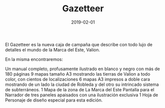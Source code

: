﻿---
title: Gazetteer
summary: El Gazetteer de la Marca del Este es una nueva caja, al estilo clásico, detallando el escenario de campaña de la Marca del Este dentro de la línea de Clásicos de la Marca para usar con el juego de rol Aventuras en la Marca del Este y similares. Este Gazetteer viene a revisar el contenido de la caja azul de manera profunda y mucho más detallada, disponiendo de nuevos mapas diseñados con un estilo más apropiado y a gran tamaño que recogerán las decenas de nuevas localizaciones y accidentes geográficos que el nuevo formato nos permite incluir.
authors:
  - Pedro Gil
  - Cristóbal Sánchez
  - Pablo Jaime Conill Querol (Zonk/PJ)
  - José Manuel Palacios
  - Luis Felipe García (Tadevs)
  - Carlos Piedra Tutor
  - Carlos de la Cruz
  - Antonio Sola
  - Manel Gómez Estruch
  - Juan Miguel Férez
  - Wang Peng
  - Jorge Parra
  - David Molla
  - Enrique Márquez Sánchez
  - Ángel Velarde “Angelo Scipione”
  - Hugo González
  - Jordi Morera
date: 2019-02-01
type: post
categories:
- Clásicos de la Marca
tags:
- Gazetteer
minlevels: "1"
maxlevels: "100"
prices: 40€
session: "indeterminado"
mincharacters: "-"
maxcharacters: "-"
eval: oficial
cover: "gazetteer.jpg"
download: "gazetteer.pdf"
moreinfo: "https://tesorosdelamarca.com/producto/gazetteer-la-marca-del-este-2/"
license: "OGL"
draft: false

---

El Gazetteer es la nueva caja de campaña que describe con todo lujo de detalles el mundo de la Marca del Este, Valion.

En la misma encontraremos:

Un manual completo, profusamente ilustrado en blanco y negro con más de 180 páginas
9 mapas tamaño A3 mostrando las tierras de Valion a todo color, con cientos de localizaciones
6 mapas A3 impresos a doble cara mostrando de un lado la ciudad de Robleda y del otro su intrincado sistema de subterráneos.
1 Mapa de la zona de La Marca del Este
Pantalla para el Narrador de tres paneles apaisados con una ilustración exclusiva
1 Hoja de Personaje de diseño especial para esta edición.